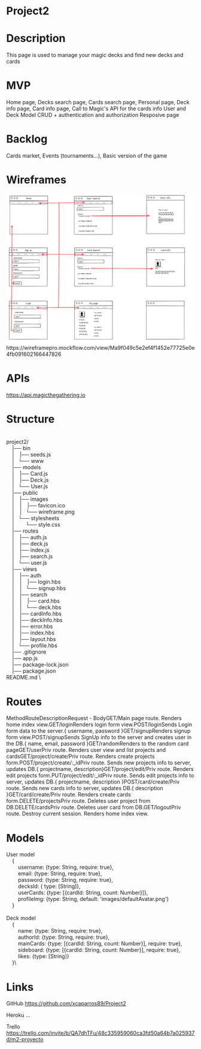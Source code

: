 # Project2

# Description
This page is used to manage your magic decks and find new decks and cards

# MVP
Home page, 
Decks search page,
Cards search page,
Personal page,
Deck info page,
Card info page,
Call to Magic's API for the cards info
User and Deck Model
CRUD + authentication and authorization
Resposive page

# Backlog
Cards market,
Events (tournaments...),
Basic version of the game

# Wireframes
<img src='project2/public/images/wireframe.png'>
https://wireframepro.mockflow.com/view/Ma9f049c5e2ef4f1452e77725e0e4fb091602166447826

# APIs
https://api.magicthegathering.io

# Structure
\
project2/\
&nbsp;&nbsp;&nbsp;&nbsp;|── bin\
&nbsp;&nbsp;&nbsp;&nbsp;|&nbsp;&nbsp;&nbsp;&nbsp;|── seeds.js\
&nbsp;&nbsp;&nbsp;&nbsp;|&nbsp;&nbsp;&nbsp;└── www\
&nbsp;&nbsp;&nbsp;&nbsp;|── models\
&nbsp;&nbsp;&nbsp;&nbsp;|&nbsp;&nbsp;&nbsp;&nbsp;|── Card.js\
&nbsp;&nbsp;&nbsp;&nbsp;|&nbsp;&nbsp;&nbsp;&nbsp;|── Deck.js\
&nbsp;&nbsp;&nbsp;&nbsp;|&nbsp;&nbsp;&nbsp;└── User.js\
&nbsp;&nbsp;&nbsp;&nbsp;|── public\
&nbsp;&nbsp;&nbsp;&nbsp;|&nbsp;&nbsp;&nbsp;&nbsp;|── images\
&nbsp;&nbsp;&nbsp;&nbsp;|&nbsp;&nbsp;&nbsp;&nbsp;|&nbsp;&nbsp;&nbsp;&nbsp;|── favicon.ico\
&nbsp;&nbsp;&nbsp;&nbsp;|&nbsp;&nbsp;&nbsp;&nbsp;|&nbsp;&nbsp;&nbsp;└── wireframe.png\
&nbsp;&nbsp;&nbsp;&nbsp;|&nbsp;&nbsp;&nbsp;└── stylesheets\
&nbsp;&nbsp;&nbsp;&nbsp;|&nbsp;&nbsp;&nbsp;&nbsp;&nbsp;&nbsp;&nbsp;&nbsp;└── style.css\
&nbsp;&nbsp;&nbsp;&nbsp;|── routes\
&nbsp;&nbsp;&nbsp;&nbsp;|&nbsp;&nbsp;&nbsp;&nbsp;|── auth.js\
&nbsp;&nbsp;&nbsp;&nbsp;|&nbsp;&nbsp;&nbsp;&nbsp;|── deck.js\
&nbsp;&nbsp;&nbsp;&nbsp;|&nbsp;&nbsp;&nbsp;&nbsp;|── index.js\
&nbsp;&nbsp;&nbsp;&nbsp;|&nbsp;&nbsp;&nbsp;&nbsp;|── search.js\
&nbsp;&nbsp;&nbsp;&nbsp;|&nbsp;&nbsp;&nbsp;└── user.js\
&nbsp;&nbsp;&nbsp;&nbsp;|── views\
&nbsp;&nbsp;&nbsp;&nbsp;|&nbsp;&nbsp;&nbsp;&nbsp;|── auth\
&nbsp;&nbsp;&nbsp;&nbsp;|&nbsp;&nbsp;&nbsp;&nbsp;|&nbsp;&nbsp;&nbsp;&nbsp;|── login.hbs\
&nbsp;&nbsp;&nbsp;&nbsp;|&nbsp;&nbsp;&nbsp;&nbsp;|&nbsp;&nbsp;&nbsp;└── signup.hbs\
&nbsp;&nbsp;&nbsp;&nbsp;|&nbsp;&nbsp;&nbsp;&nbsp;|── search\
&nbsp;&nbsp;&nbsp;&nbsp;|&nbsp;&nbsp;&nbsp;&nbsp;|&nbsp;&nbsp;&nbsp;&nbsp;|── card.hbs\
&nbsp;&nbsp;&nbsp;&nbsp;|&nbsp;&nbsp;&nbsp;&nbsp;|&nbsp;&nbsp;&nbsp;└── deck.hbs\
&nbsp;&nbsp;&nbsp;&nbsp;|&nbsp;&nbsp;&nbsp;&nbsp;|── cardInfo.hbs\
&nbsp;&nbsp;&nbsp;&nbsp;|&nbsp;&nbsp;&nbsp;&nbsp;|── deckInfo.hbs\
&nbsp;&nbsp;&nbsp;&nbsp;|&nbsp;&nbsp;&nbsp;&nbsp;|── error.hbs\
&nbsp;&nbsp;&nbsp;&nbsp;|&nbsp;&nbsp;&nbsp;&nbsp;|── index.hbs\
&nbsp;&nbsp;&nbsp;&nbsp;|&nbsp;&nbsp;&nbsp;&nbsp;|── layout.hbs\
&nbsp;&nbsp;&nbsp;&nbsp;|&nbsp;&nbsp;&nbsp;└── profile.hbs\
&nbsp;&nbsp;&nbsp;&nbsp;|── .gitignore\
&nbsp;&nbsp;&nbsp;&nbsp;|── app.js\
&nbsp;&nbsp;&nbsp;&nbsp;|── package-lock.json\
&nbsp;&nbsp;&nbsp;&nbsp;|── package.json\
README.md
\
# Routes

MethodRouteDescriptionRequest - BodyGET/Main page route. Renders home index view.GET/loginRenders login form view.POST/loginSends Login form data to the server.{ username, password }GET/signupRenders signup form view.POST/signupSends SignUp info to the server and creates user in the DB.{ name, email, password }GET/randomRenders to the random card pageGET/userPriv route. Renders user view and list projects and cardsGET/project/create/Priv route. Renders create projects form.POST/project/create/:_idPriv route. Sends new projects info to server, updates DB.{ projectname, description}GET/project/edit/Priv route. Renders edit projects form.PUT/project/edit/:_idPriv route. Sends edit projects info to server, updates DB.{ projectname, description }POST/card/create/Priv route. Sends new cards info to server, updates DB.{ description }GET/card/create/Priv route. Renders create cards form.DELETE/projectsPriv route. Deletes user project from DB.DELETE/cardsPriv route. Deletes user card from DB.GET/logoutPriv route. Destroy current session. Renders home index view.

# Models
User model\
&nbsp;&nbsp;&nbsp;&nbsp;{\
&nbsp;&nbsp;&nbsp;&nbsp;&nbsp;&nbsp;&nbsp;&nbsp;username: {type: String, require: true},\
&nbsp;&nbsp;&nbsp;&nbsp;&nbsp;&nbsp;&nbsp;&nbsp;email: {type: String, require: true},\
&nbsp;&nbsp;&nbsp;&nbsp;&nbsp;&nbsp;&nbsp;&nbsp;password: {type: String, require: true},\
&nbsp;&nbsp;&nbsp;&nbsp;&nbsp;&nbsp;&nbsp;&nbsp;decksId: { type: [String]},\
&nbsp;&nbsp;&nbsp;&nbsp;&nbsp;&nbsp;&nbsp;&nbsp;userCards: {type: [{cardId: String, count: Number}]},\
&nbsp;&nbsp;&nbsp;&nbsp;&nbsp;&nbsp;&nbsp;&nbsp;profileImg: {type: String, default: 'images/defaultAvatar.png'}\
&nbsp;&nbsp;&nbsp;&nbsp;}\
\
Deck model\
&nbsp;&nbsp;&nbsp;&nbsp;{\
&nbsp;&nbsp;&nbsp;&nbsp;&nbsp;&nbsp;&nbsp;&nbsp;name: {type: String, require: true},\
&nbsp;&nbsp;&nbsp;&nbsp;&nbsp;&nbsp;&nbsp;&nbsp;authorId: {type: String, require: true},\
&nbsp;&nbsp;&nbsp;&nbsp;&nbsp;&nbsp;&nbsp;&nbsp;mainCards: {type: [{cardId: String, count: Number}], require: true},\
&nbsp;&nbsp;&nbsp;&nbsp;&nbsp;&nbsp;&nbsp;&nbsp;sideboard: {type: [{cardId: String, count: Number}], require: true},\
&nbsp;&nbsp;&nbsp;&nbsp;&nbsp;&nbsp;&nbsp;&nbsp;likes: {type: [String]}\
&nbsp;&nbsp;&nbsp;&nbsp;}\

# Links
GitHub
https://github.com/xcaparros89/Project2

Heroku
...

Trello
https://trello.com/invite/b/QA7dhTFu/48c335959060ca3fd50a64b7a025937d/m2-proyecto
